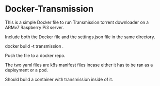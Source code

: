 # Docker-Transmission
This is a simple Docker file to run Transmission torrent downloader on a ARMv7 Raspberry Pi3 server. 

Include both the Docker file and the settings.json file in the same directory.

docker build -t transmission . 

Push the file to a docker repo.

The two yaml files are k8s manifest files incase either it has to be ran as a deployment or a pod. 

Should build a container with transmission inside of it. 

